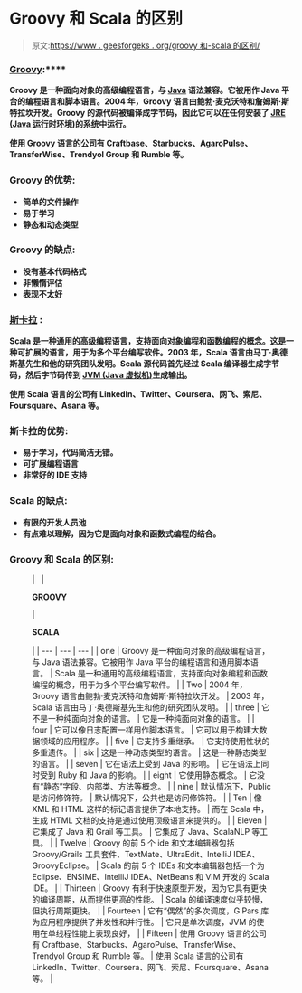 # Groovy 和 Scala 的区别

> 原文:[https://www . geesforgeks . org/groovy 和-scala 的区别/](https://www.geeksforgeeks.org/difference-between-groovy-and-scala/)

### **[**Groovy**](https://www.geeksforgeeks.org/difference-between-groovy-and-java/)**:****

**Groovy 是一种面向对象的高级编程语言，与 [Java](https://www.geeksforgeeks.org/java/) 语法兼容。它被用作 Java 平台的编程语言和脚本语言。2004 年，Groovy 语言由鲍勃·麦克沃特和詹姆斯·斯特拉坎开发。Groovy 的源代码被编译成字节码，因此它可以在任何安装了 [JRE (Java 运行时环境)](https://www.geeksforgeeks.org/differences-jdk-jre-jvm/)的系统中运行。**

**使用 Groovy 语言的公司有 Craftbase、Starbucks、AgaroPulse、TransferWise、Trendyol Group 和 Rumble 等。**

### ****Groovy 的优势:****

*   **简单的文件操作**
*   **易于学习**
*   **静态和动态类型**

### ****Groovy 的缺点:****

*   **没有基本代码格式**
*   **非懒惰评估**
*   **表现不太好**

### **[**斯卡拉**](https://www.geeksforgeeks.org/scala-programming-language/) **:****

**Scala 是一种通用的高级编程语言，支持面向对象编程和函数编程的概念。这是一种可扩展的语言，用于为多个平台编写软件。2003 年，Scala 语言由马丁·奥德斯基先生和他的研究团队发明。Scala 源代码首先经过 Scala 编译器生成字节码，然后字节码传到 [JVM (Java 虚拟机)](https://www.geeksforgeeks.org/jvm-works-jvm-architecture/)生成输出。**

**使用 Scala 语言的公司有 LinkedIn、Twitter、Coursera、网飞、索尼、Foursquare、Asana 等。**

### ****斯卡拉的优势:****

*   **易于学习，代码简洁无错。**
*   **可扩展编程语言**
*   **非常好的 IDE 支持**

### ****Scala 的缺点:****

*   **有限的开发人员池**
*   **有点难以理解，因为它是面向对象和函数式编程的结合。**

### ****Groovy 和 Scala 的区别:****

<figure class="table">

|   | 

**GROOVY**

 | 

**SCALA**

 |
| --- | --- | --- |
| one | Groovy 是一种面向对象的高级编程语言，与 Java 语法兼容。它被用作 Java 平台的编程语言和通用脚本语言。 | Scala 是一种通用的高级编程语言，支持面向对象编程和函数编程的概念，用于为多个平台编写软件。 |
| Two | 2004 年，Groovy 语言由鲍勃·麦克沃特和詹姆斯·斯特拉坎开发。 | 2003 年，Scala 语言由马丁·奥德斯基先生和他的研究团队发明。 |
| three | 它不是一种纯面向对象的语言。 | 它是一种纯面向对象的语言。 |
| four | 它可以像日志配置一样用作脚本语言。 | 它可以用于构建大数据领域的应用程序。 |
| five | 它支持多重继承。 | 它支持使用性状的多重遗传。 |
| six | 这是一种动态类型的语言。 | 这是一种静态类型的语言。 |
| seven | 它在语法上受到 Java 的影响。 | 它在语法上同时受到 Ruby 和 Java 的影响。 |
| eight | 它使用静态概念。 | 它没有“静态”字段、内部类、方法等概念。 |
| nine | 默认情况下，Public 是访问修饰符。 | 默认情况下，公共也是访问修饰符。 |
| Ten | 像 XML 和 HTML 这样的标记语言提供了本地支持。 | 而在 Scala 中，生成 HTML 文档的支持是通过使用顶级语言来提供的。 |
| Eleven | 它集成了 Java 和 Grail 等工具。 | 它集成了 Java、ScalaNLP 等工具。 |
| Twelve | Groovy 的前 5 个 ide 和文本编辑器包括 Groovy/Grails 工具套件、TextMate、UltraEdit、IntelliJ IDEA、GroovyEclipse。 | Scala 的前 5 个 IDEs 和文本编辑器包括一个为 Eclipse、ENSIME、IntelliJ IDEA、NetBeans 和 VIM 开发的 Scala IDE。 |
| Thirteen | Groovy 有利于快速原型开发，因为它具有更快的编译周期，从而提供更高的性能。 | Scala 的编译速度似乎较慢，但执行周期更快。 |
| Fourteen | 它有“偶然”的多次调度，G Pars 库为应用程序提供了并发性和并行性。 | 它只是单次调度，JVM 的使用在单线程性能上表现良好， |
| Fifteen | 使用 Groovy 语言的公司有 Craftbase、Starbucks、AgaroPulse、TransferWise、Trendyol Group 和 Rumble 等。 | 使用 Scala 语言的公司有 LinkedIn、Twitter、Coursera、网飞、索尼、Foursquare、Asana 等。 |

</figure>